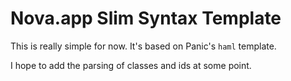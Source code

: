 # Nova.app Slim Syntax Template

This is really simple for now. It's based on Panic's `haml` template.

I hope to add the parsing of classes and ids at some point.